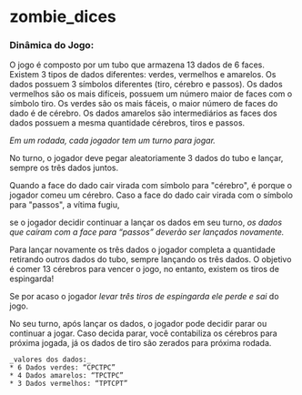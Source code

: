 # zombie_dices


### Dinâmica do Jogo: 

 O jogo é composto por um tubo que armazena 13 dados de 6 faces. Existem 3 tipos de dados diferentes: verdes, vermelhos e amarelos. Os dados possuem 3 símbolos diferentes (tiro, cérebro e passos). Os dados vermelhos são os mais difíceis, possuem um número maior de faces com o símbolo tiro. Os verdes são os mais fáceis, o maior número de faces do dado é de cérebro. Os dados amarelos são intermediários as faces dos dados possuem a mesma quantidade cérebros, tiros e passos. 



_Em um rodada, cada jogador tem um turno para jogar._

No turno, o jogador deve pegar aleatoriamente 3 dados do tubo e lançar, sempre os três dados juntos.

Quando a face do dado cair virada com símbolo para "cérebro", é porque o jogador comeu um cérebro.
 Caso a face do dado cair virada com o símbolo para "passos", a vítima fugiu, 
 
 se o jogador decidir continuar a lançar os dados em seu turno, _os dados que caíram com a face para “passos” deverão ser lançados novamente._

  Para lançar novamente os três dados o jogador completa a quantidade retirando outros dados do tubo, sempre lançando os três dados.
   O objetivo é comer 13 cérebros para vencer o jogo, no entanto, existem os tiros de espingarda!
  
  
   Se por acaso o jogador _levar três tiros de espingarda ele perde e sai_ do jogo. 


No seu turno, após lançar os dados, o jogador pode decidir parar ou continuar a jogar. Caso decida parar, você contabiliza os cérebros para próxima jogada, já os dados de tiro são zerados para próxima rodada.

    _valores dos dados:_
    * 6 Dados verdes: “CPCTPC” 
    * 4 Dados amarelos: “TPCTPC”
    * 3 Dados vermelhos: “TPTCPT”